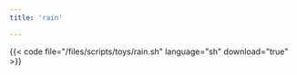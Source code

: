 ```yaml
---
title: 'rain'

---
```


{{< code file="/files/scripts/toys/rain.sh" language="sh" download="true" >}}
